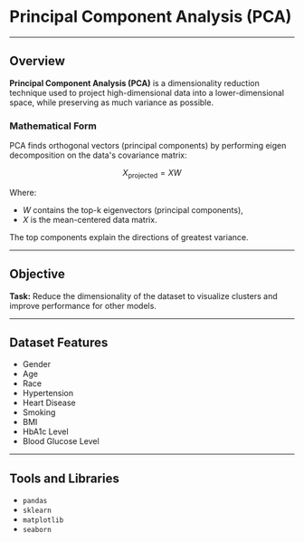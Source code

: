 # Principal Component Analysis (PCA)

---

## Overview

**Principal Component Analysis (PCA)** is a dimensionality reduction technique used to project high-dimensional data into a lower-dimensional space, while preserving as much variance as possible.

### Mathematical Form

PCA finds orthogonal vectors (principal components) by performing eigen decomposition on the data's covariance matrix:

$$
X_{\text{projected}} = X W
$$

Where:
- $W$ contains the top-k eigenvectors (principal components),
- $X$ is the mean-centered data matrix.

The top components explain the directions of greatest variance.

---

## Objective

**Task:** Reduce the dimensionality of the dataset to visualize clusters and improve performance for other models.

---

## Dataset Features

- Gender  
- Age  
- Race  
- Hypertension  
- Heart Disease  
- Smoking  
- BMI  
- HbA1c Level  
- Blood Glucose Level  

---

## Tools and Libraries

- `pandas`  
- `sklearn`  
- `matplotlib`  
- `seaborn`  